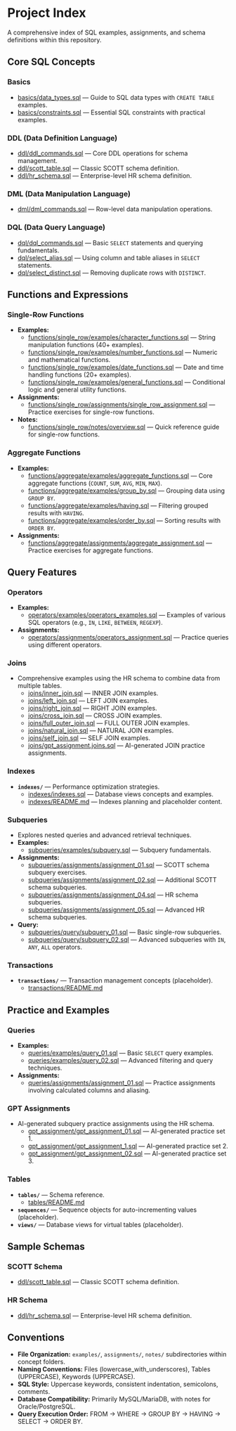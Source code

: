 # Project Index

A comprehensive index of SQL examples, assignments, and schema definitions within this repository.

## Core SQL Concepts

### Basics

- [basics/data_types.sql](basics/data_types.sql) — Guide to SQL data types with `CREATE TABLE` examples.
- [basics/constraints.sql](basics/constraints.sql) — Essential SQL constraints with practical examples.

### DDL (Data Definition Language)

- [ddl/ddl_commands.sql](ddl/ddl_commands.sql) — Core DDL operations for schema management.
- [ddl/scott_table.sql](ddl/scott_table.sql) — Classic SCOTT schema definition.
- [ddl/hr_schema.sql](ddl/hr_schema.sql) — Enterprise-level HR schema definition.

### DML (Data Manipulation Language)

- [dml/dml_commands.sql](dml/dml_commands.sql) — Row-level data manipulation operations.

### DQL (Data Query Language)

- [dql/dql_commands.sql](dql/dql_commands.sql) — Basic `SELECT` statements and querying fundamentals.
- [dql/select_alias.sql](dql/select_alias.sql) — Using column and table aliases in `SELECT` statements.
- [dql/select_distinct.sql](dql/select_distinct.sql) — Removing duplicate rows with `DISTINCT`.

## Functions and Expressions

### Single-Row Functions

- **Examples:**
  - [functions/single_row/examples/character_functions.sql](functions/single_row/examples/character_functions.sql) — String manipulation functions (40+ examples).
  - [functions/single_row/examples/number_functions.sql](functions/single_row/examples/number_functions.sql) — Numeric and mathematical functions.
  - [functions/single_row/examples/date_functions.sql](functions/single_row/examples/date_functions.sql) — Date and time handling functions (20+ examples).
  - [functions/single_row/examples/general_functions.sql](functions/single_row/examples/general_functions.sql) — Conditional logic and general utility functions.
- **Assignments:**
  - [functions/single_row/assignments/single_row_assignment.sql](functions/single_row/assignments/single_row_assignment.sql) — Practice exercises for single-row functions.
- **Notes:**
  - [functions/single_row/notes/overview.sql](functions/single_row/notes/overview.sql) — Quick reference guide for single-row functions.

### Aggregate Functions

- **Examples:**
  - [functions/aggregate/examples/aggregate_functions.sql](functions/aggregate/examples/aggregate_functions.sql) — Core aggregate functions (`COUNT`, `SUM`, `AVG`, `MIN`, `MAX`).
  - [functions/aggregate/examples/group_by.sql](functions/aggregate/examples/group_by.sql) — Grouping data using `GROUP BY`.
  - [functions/aggregate/examples/having.sql](functions/aggregate/examples/having.sql) — Filtering grouped results with `HAVING`.
  - [functions/aggregate/examples/order_by.sql](functions/aggregate/examples/order_by.sql) — Sorting results with `ORDER BY`.
- **Assignments:**
  - [functions/aggregate/assignments/aggregate_assignment.sql](functions/aggregate/assignments/aggregate_assignment.sql) — Practice exercises for aggregate functions.

## Query Features

### Operators

- **Examples:**
  - [operators/examples/operators_examples.sql](operators/examples/operators_examples.sql) — Examples of various SQL operators (e.g., `IN`, `LIKE`, `BETWEEN`, `REGEXP`).
- **Assignments:**
  - [operators/assignments/operators_assignment.sql](operators/assignments/operators_assignment.sql) — Practice queries using different operators.

### Joins

- Comprehensive examples using the HR schema to combine data from multiple tables.
  - [joins/inner_join.sql](joins/inner_join.sql) — INNER JOIN examples.
  - [joins/left_join.sql](joins/left_join.sql) — LEFT JOIN examples.
  - [joins/right_join.sql](joins/right_join.sql) — RIGHT JOIN examples.
  - [joins/cross_join.sql](joins/cross_join.sql) — CROSS JOIN examples.
  - [joins/full_outer_join.sql](joins/full_outer_join.sql) — FULL OUTER JOIN examples.
  - [joins/natural_join.sql](joins/natural_join.sql) — NATURAL JOIN examples.
  - [joins/self_join.sql](joins/self_join.sql) — SELF JOIN examples.
  - [joins/gpt_assignment.joins.sql](joins/gpt_assignment.joins.sql) — AI-generated JOIN practice assignments.

### Indexes

- **`indexes/`** — Performance optimization strategies.
  - [indexes/indexes.sql](indexes/indexes.sql) — Database views concepts and examples.
  - [indexes/README.md](indexes/README.md) — Indexes planning and placeholder content.

### Subqueries

- Explores nested queries and advanced retrieval techniques.
- **Examples:**
  - [subqueries/examples/subquery.sql](subqueries/examples/subquery.sql) — Subquery fundamentals.
- **Assignments:**
  - [subqueries/assignments/assignment_01.sql](subqueries/assignments/assignment_01.sql) — SCOTT schema subquery exercises.
  - [subqueries/assignments/assignment_02.sql](subqueries/assignments/assignment_02.sql) — Additional SCOTT schema subqueries.
  - [subqueries/assignments/assignment_04.sql](subqueries/assignments/assignment_04.sql) — HR schema subqueries.
  - [subqueries/assignments/assignment_05.sql](subqueries/assignments/assignment_05.sql) — Advanced HR schema subqueries.
- **Query:**
  - [subqueries/query/subquery_01.sql](subqueries/query/subquery_01.sql) — Basic single-row subqueries.
  - [subqueries/query/subquery_02.sql](subqueries/query/subquery_02.sql) — Advanced subqueries with `IN`, `ANY`, `ALL` operators.

### Transactions

- **`transactions/`** — Transaction management concepts (placeholder).
  - [transactions/README.md](transactions/README.md)

## Practice and Examples

### Queries

- **Examples:**
  - [queries/examples/query_01.sql](queries/examples/query_01.sql) — Basic `SELECT` query examples.
  - [queries/examples/query_02.sql](queries/examples/query_02.sql) — Advanced filtering and query techniques.
- **Assignments:**
  - [queries/assignments/assignment_01.sql](queries/assignments/assignment_01.sql) — Practice assignments involving calculated columns and aliasing.

### GPT Assignments

- AI-generated subquery practice assignments using the HR schema.
  - [gpt_assignment/gpt_assignment_01.sql](gpt_assignment/gpt_assignment_01.sql) — AI-generated practice set 1.
  - [gpt_assignment/gpt_assignment_1.sql](gpt_assignment/gpt_assignment_1.sql) — AI-generated practice set 2.
  - [gpt_assignment/gpt_assignment_02.sql](gpt_assignment/gpt_assignment_02.sql) — AI-generated practice set 3.

### Tables

- **`tables/`** — Schema reference.
  - [tables/README.md](tables/README.md)
- **`sequences/`** — Sequence objects for auto-incrementing values (placeholder).
- **`views/`** — Database views for virtual tables (placeholder).

## Sample Schemas

### SCOTT Schema

- [ddl/scott_table.sql](ddl/scott_table.sql) — Classic SCOTT schema definition.

### HR Schema

- [ddl/hr_schema.sql](ddl/hr_schema.sql) — Enterprise-level HR schema definition.

## Conventions

- **File Organization:** `examples/`, `assignments/`, `notes/` subdirectories within concept folders.
- **Naming Conventions:** Files (lowercase_with_underscores), Tables (UPPERCASE), Keywords (UPPERCASE).
- **SQL Style:** Uppercase keywords, consistent indentation, semicolons, comments.
- **Database Compatibility:** Primarily MySQL/MariaDB, with notes for Oracle/PostgreSQL.
- **Query Execution Order:** FROM → WHERE → GROUP BY → HAVING → SELECT → ORDER BY.
